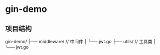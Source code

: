 # gin-demo

## 项目结构
gin-demo/
├── middleware/         // 中间件
│   └── jwt.go
├── utils/              // 工具类
│   └── jwt.go
